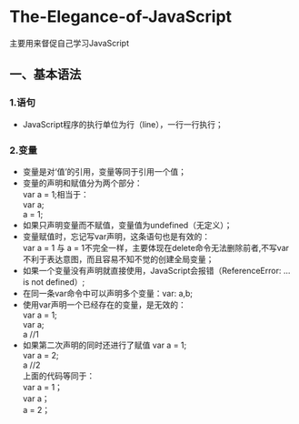 # The-Elegance-of-JavaScript

主要用来督促自己学习JavaScript

## 一、基本语法
### 1.语句
- JavaScript程序的执行单位为行（line），一行一行执行；
### 2.变量
- 变量是对‘值’的引用，变量等同于引用一个值；<br>
- 变量的声明和赋值分为两个部分：<br>
var a = 1;相当于：<br>
var a;<br>
a = 1;<br>
- 如果只声明变量而不赋值，变量值为undefined（无定义）；
- 变量赋值时，忘记写var声明，这条语句也是有效的：<br>
var a = 1 与 a = 1不完全一样，主要体现在delete命令无法删除前者,不写var不利于表达意图，而且容易不知不觉的创建全局变量；
- 如果一个变量没有声明就直接使用，JavaScript会报错（ReferenceError: ... is not defined）;
- 在同一条var命令中可以声明多个变量：var: a,b;
- 使用var声明一个已经存在的变量，是无效的：<br>
var a = 1;<br>
var a;<br>
a //1<br>
- 如果第二次声明的同时还进行了赋值
var a = 1;<br>
var a = 2;<br>
a //2<br>
上面的代码等同于：<br>
var a = 1；<br>
var a；<br>
a = 2；<br>

